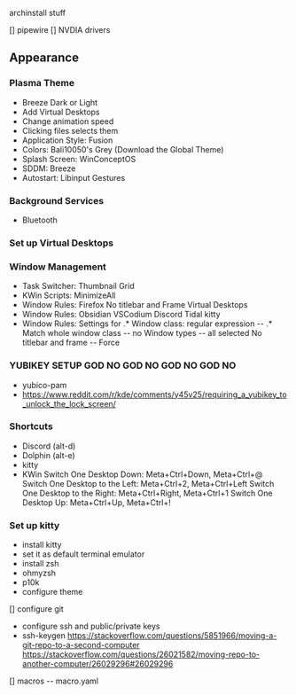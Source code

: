 archinstall stuff

[] pipewire
[] NVDIA drivers
## Appearance 
### **Plasma Theme**
- Breeze Dark or Light
- Add Virtual Desktops 
- Change animation speed 
- Clicking files selects them 
- Application Style: Fusion
- Colors: Bali10050's Grey (Download the Global Theme)
- Splash Screen: WinConceptOS
- SDDM: Breeze 
- Autostart: Libinput Gestures

### Background Services
- Bluetooth

### Set up Virtual Desktops

### Window Management
- Task Switcher: Thumbnail Grid 
- KWin Scripts: MinimizeAll
- Window Rules: Firefox 
	No titlebar and Frame 
	Virtual Desktops 
- Window Rules: Obsidian VSCodium Discord Tidal kitty 
- Window Rules: Settings for .*
	Window class: regular expression -- .* 
	Match whole window class -- no
	Window types -- all selected
	No titlebar and frame -- Force

### YUBIKEY SETUP GOD NO GOD NO GOD NO GOD NO
- yubico-pam 
- https://www.reddit.com/r/kde/comments/y45v25/requiring_a_yubikey_to_unlock_the_lock_screen/ 

### Shortcuts
- Discord (alt-d)
- Dolphin (alt-e)
- kitty
- KWin
	Switch One Desktop Down: Meta+Ctrl+Down, Meta+Ctrl+@
	Switch One Desktop to the Left: Meta+Ctrl+2, Meta+Ctrl+Left
	Switch One Desktop to the Right: Meta+Ctrl+Right, Meta+Ctrl+1
	Switch One Desktop Up: Meta+Ctrl+Up, Meta+Ctrl+!

### Set up kitty
- install kitty
- set it as default terminal emulator
- install zsh
- ohmyzsh
- p10k
- configure theme 

[] configure git 
- configure ssh and public/private keys 
- ssh-keygen
https://stackoverflow.com/questions/5851966/moving-a-git-repo-to-a-second-computer
https://stackoverflow.com/questions/26021582/moving-repo-to-another-computer/26029296#26029296

[] macros -- macro.yaml
